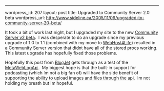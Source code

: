 --- 
wordpress_id: 207
layout: post
title: Upgraded to Community Server 2.0 beta
wordpress_url: http://www.sideline.ca/2005/11/09/upgraded-to-community-server-20-beta/

<p>It took a bit of work last night, but I upgraded my site to the new <a href="http://communityserver.org/forums/showpost.aspx'postid=502446">Community Server v2 beta</a>.  I was desperate to do an upgrade since my previous upgrade of 1.0 to 1.1 (combined with my move to <a href="http://www.webhost4life.com/">WebHost4Life</a>)
resulted in a Community Server version that didnt have all of the
stored procs working.  This latest upgrade has hopefully fixed
those problems.</p>
<p>Hopefully this post from <a href="http://www.blogjet.com/">BlogJet</a> gets through as a test of the <a href="http://communityserver.org/forums/472579/ShowPost.aspx">MetaWebLogApi</a>. 
My biggest hope is that the built-in support for podcasting (which Im
not a big fan of) will have the side benefit of supporting <a href="http://communityserver.org/forums/497567/ShowPost.aspx">the ability to upload images and files through the api</a>.  Im not holding my breath but Im hopeful.</p>

